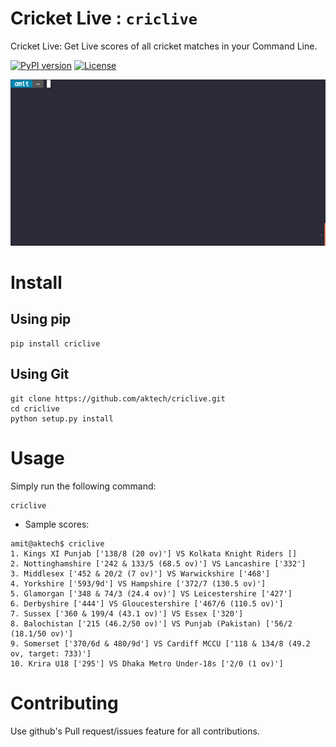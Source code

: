 # Cricket Live : `criclive`


Cricket Live: Get Live scores of all cricket matches in your Command Line.


[![PyPI version](https://img.shields.io/pypi/v/criclive.svg)](https://pypi.python.org/pypi/criclive)
[![License](http://img.shields.io/:license-mit-blue.svg)](http://doge.mit-license.org)

![GIF Tutorial](criclive.gif)

# Install

## Using pip

```
pip install criclive
```

## Using Git

```
git clone https://github.com/aktech/criclive.git
cd criclive
python setup.py install
```

# Usage

Simply run the following command:
```
criclive
```
* Sample scores:

```
amit@aktech$ criclive
1. Kings XI Punjab ['138/8 (20 ov)'] VS Kolkata Knight Riders []
2. Nottinghamshire ['242 & 133/5 (68.5 ov)'] VS Lancashire ['332']
3. Middlesex ['452 & 20/2 (7 ov)'] VS Warwickshire ['468']
4. Yorkshire ['593/9d'] VS Hampshire ['372/7 (130.5 ov)']
5. Glamorgan ['348 & 74/3 (24.4 ov)'] VS Leicestershire ['427']
6. Derbyshire ['444'] VS Gloucestershire ['467/6 (110.5 ov)']
7. Sussex ['360 & 199/4 (43.1 ov)'] VS Essex ['320']
8. Balochistan ['215 (46.2/50 ov)'] VS Punjab (Pakistan) ['56/2 (18.1/50 ov)']
9. Somerset ['370/6d & 480/9d'] VS Cardiff MCCU ['118 & 134/8 (49.2 ov, target: 733)']
10. Krira U18 ['295'] VS Dhaka Metro Under-18s ['2/0 (1 ov)']
```

# Contributing

Use github's Pull request/issues feature for all contributions.
